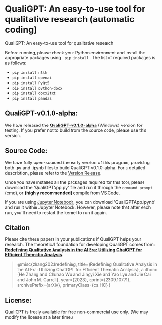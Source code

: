# **QualiGPT: An easy-to-use tool for qualitative research (automatic coding)**
QualiGPT: An easy-to-use tool for qualitative research

Before running, please check your Python environment and install the appropriate packages using  ` pip install` .
The list of required packages is as follows:
- `pip install nltk` 
- `pip install openai`
- `pip install PyQt5`
- `pip install python-docx`
- `pip install docx2txt`
- `pip install pandas`

## **QualiGPT-v0.1.0-alpha:**
We have released the **[QualiGPT-v0.1.0-alpha](https://github.com/KindOPSTAR/QualiGPT/releases)** (Windows) version for testing. If you prefer not to build from the source code, please use this version.


## **Source Code:**
We have fully open-sourced the early version of this program, providing both .py and .ipynb files to build QualiGPT-v0.1.0-alpha. For a detailed description, please refer to the [Version Release](https://github.com/KindOPSTAR/QualiGPT/releases).

Once you have installed all the packages required for this tool, please download the 'QualiGPTApp.py' file and run it through the `command prompt` (cmd), or **(highly recommended)** compile from [VS Code](https://code.visualstudio.com/). 

If you are using [Jupyter Notebook](https://jupyter.org/), you can download 'QualiGPTApp.ipynb' and run it within Jupyter Notebook. However, please note that after each run, you'll need to restart the kernel to run it again.

## **Citation**
Please cite these papers in your publications if QualiGPT helps your research. The theoretical foundation for developing QualiGPT comes from: **[Redefining Qualitative Analysis in the AI Era: Utilizing ChatGPT for Efficient Thematic Analysis](https://arxiv.org/abs/2309.10771)**.

> @misc{zhang2023redefining,
      title={Redefining Qualitative Analysis in the AI Era: Utilizing ChatGPT for Efficient Thematic Analysis}, 
      author={He Zhang and Chuhao Wu and Jingyi Xie and Yao Lyu and Jie Cai and John M. Carroll},
      year={2023},
      eprint={2309.10771},
      archivePrefix={arXiv},
      primaryClass={cs.HC}
}

## **License:**
QualiGPT is freely available for free non-commercial use only. (We may modify the license at a later time.)
